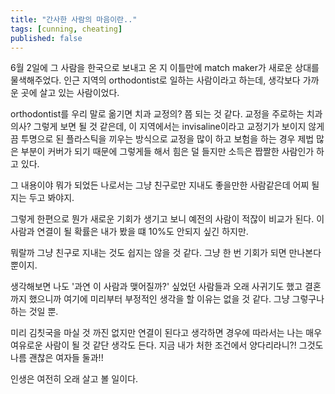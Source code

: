 ```yaml
---
title: "간사한 사람의 마음이란.."
tags: [cunning, cheating]
published: false
---
```


6월 2일에 그 사람을 한국으로 보내고 온 지 이틀만에 match maker가 새로운 상대를 물색해주었다. 인근 지역의 orthodontist로 일하는 사람이라고 하는데, 생각보다 가까운 곳에 살고 있는 사람이었다.

orthodontist를 우리 말로 옮기면 치과 교정의? 쯤 되는 것 같다. 교정을 주로하는 치과의사? 그렇게 보면 될 것 같은데, 이 지역에서는 invisaline이라고 교정기가 보이지 않게끔 투명으로 된 플라스틱을 끼우는 방식으로 교정을 많이 하고 보험을 하는 경우 제법 많은 부분이 커버가 되기 때문에 그렇게들 해서 힘은 덜 들지만 소득은 짭짤한 사람인가 하고 있다.

그 내용이야 뭐가 되었든 나로서는 그냥 친구로만 지내도 좋을만한 사람같은데 어찌 될지는 두고 봐야지.

그렇게 한편으로 뭔가 새로운 기회가 생기고 보니 예전의 사람이 적잖이 비교가 된다. 이 사람과 연결이 될 확률은 내가 봤을 떄 10%도 안되지 싶긴 하지만.

뭐랄까 그냥 친구로 지내는 것도 쉽지는 않을 것 같다. 그냥 한 번 기회가 되면 만나본다 뿐이지.

생각해보면 나도 '과연 이 사람과 맺어질까?' 싶었던 사람들과 오래 사귀기도 했고 결혼까지 했으니까 여기에 미리부터 부정적인 생각을 할 이유는 없을 것 같다. 그냥 그렇구나 하는 것일 뿐.

미리 김칫국을 마실 것 까진 없지만 연결이 된다고 생각하면 경우에 따라서는 나는 매우 여유로운 사람이 될 것 같단 생각도 든다. 지금 내가 처한 조건에서 양다리라니?! 그것도 나름 괜찮은 여자들 둘과!!

인생은 여전히 오래 살고 볼 일이다.